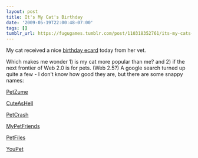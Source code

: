 ```yaml
---
layout: post
title: It's My Cat's Birthday
date: '2009-05-19T22:00:48-07:00'
tags: []
tumblr_url: https://fugugames.tumblr.com/post/110318352761/its-my-cats-birthday
---
```

My cat received a nice [birthday ecard](http://www.sloppykisscards.com/partnerfetch.php?partnerid=vetinsite&partnerAffiliateId=709&cardId=xsp5qhr2c9) today from her vet.

Which makes me wonder 1) is my cat more popular than me? and 2) if the next frontier of Web 2.0 is for pets. (Web 2.5?) A google search turned up quite a few - I don’t know how good they are, but there are some snappy names:

[PetZume](http://petzume.com/)

[CuteAsHell](http://cuteashell.com/)

[PetCrash](http://petcrash.com/)

[MyPetFriends](http://mypetfriends.biz/)

[PetFiles](http://pet-files.com/)

[YouPet](http://youpet.com/)

